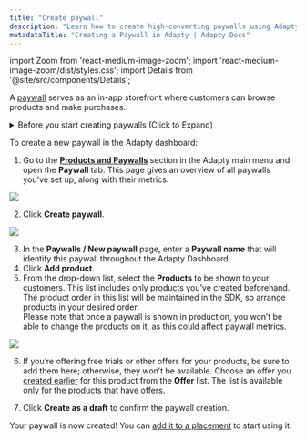 ```yaml
---
title: "Create paywall"
description: "Learn how to create high-converting paywalls using Adapty’s Paywall Builder."
metadataTitle: "Creating a Paywall in Adapty | Adapty Docs"
---
```


import Zoom from 'react-medium-image-zoom';
import 'react-medium-image-zoom/dist/styles.css';
import Details from '@site/src/components/Details';

A [paywall](paywalls) serves as an in-app storefront where customers can browse products and make purchases.

<details>
   <summary>Before you start creating paywalls (Click to Expand)</summary>

   1. [Create at least one product](create-product).
2. (optional) [Create offer](create-offer).
</details>

To create a new paywall in the Adapty dashboard:

1. Go to the [**Products and Paywalls**](https://app.adapty.io/paywalls) section in the Adapty main menu and open the **Paywall** tab. This page gives an overview of all paywalls you’ve set up, along with their metrics.

<Zoom>
  <img src={require('./img/c661ee3-paywalls.webp').default}
  style={{
    border: '1px solid #727272', /* border width and color */
    width: '700px', /* image width */
    display: 'block', /* for alignment */
    margin: '0 auto' /* center alignment */
  }}
/>
</Zoom>

2. Click **Create paywall**.

<Zoom>
  <img src={require('./img/4b200e5-create_paywall.webp').default}
  style={{
    border: '1px solid #727272', /* border width and color */
    width: '700px', /* image width */
    display: 'block', /* for alignment */
    margin: '0 auto' /* center alignment */
  }}
/>
</Zoom>

3. In the **Paywalls / New paywall** page, enter a **Paywall name** that will identify this paywall throughout the Adapty Dashboard.
4. Click **Add product**.
5. From the drop-down list, select the **Products** to be shown to your customers. This list includes only products you’ve created beforehand. The product order in this list will be maintained in the SDK, so arrange products in your desired order.  
   Please note that once a paywall is shown in production, you won’t be able to change the products on it, as this could affect paywall metrics. 

<Zoom>
  <img src={require('./img/0479b51-ad_product_to_paywall.webp').default}
  style={{
    border: '1px solid #727272', /* border width and color */
    width: '700px', /* image width */
    display: 'block', /* for alignment */
    margin: '0 auto' /* center alignment */
  }}
/>
</Zoom>

6. If you’re offering free trials or other offers for your products, be sure to add them here; otherwise, they won’t be available. Choose an offer you [created earlier](http://localhost:3000/docs/create-offer) for this product from the **Offer** list. The list is available only for the products that have offers. 

7. Click **Create as a draft** to confirm the paywall creation.

Your paywall is now created! You can [add it to a placement](add-audience-paywall-ab-test) to start using it.